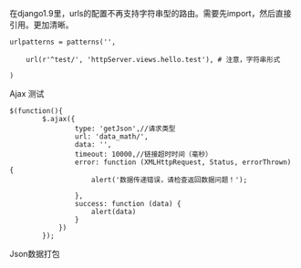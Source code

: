 在django1.9里，urls的配置不再支持字符串型的路由。需要先import，然后直接引用。更加清晰。

```
urlpatterns = patterns('',

    url(r'^test/', 'httpServer.views.hello.test'), # 注意，字符串形式

)
```

Ajax 测试

```
$(function(){
        $.ajax({
                type: 'getJson',//请求类型
                url: 'data_math/',
                data: '',
                timeout: 10000,//链接超时时间（毫秒）
                error: function (XMLHttpRequest, Status, errorThrown) {
                    alert('数据传递错误，请检查返回数据问题！');

                },
                success: function (data) {
                    alert(data)
                }
            })
        });
```

Json数据打包



